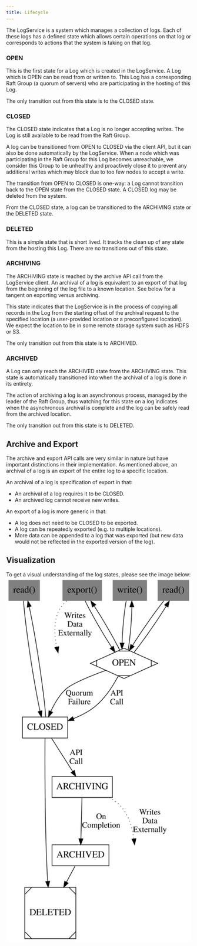 ```yaml
---
title: Lifecycle
---
```

<!---
  Licensed under the Apache License, Version 2.0 (the "License");
  you may not use this file except in compliance with the License.
  You may obtain a copy of the License at

   http://www.apache.org/licenses/LICENSE-2.0

  Unless required by applicable law or agreed to in writing, software
  distributed under the License is distributed on an "AS IS" BASIS,
  WITHOUT WARRANTIES OR CONDITIONS OF ANY KIND, either express or implied.
  See the License for the specific language governing permissions and
  limitations under the License. See accompanying LICENSE file.
-->

The LogService is a system which manages a collection of logs. Each
of these logs has a defined state which allows certain operations on that
log or corresponds to actions that the system is taking on that log.

### OPEN

This is the first state for a Log which is created in the LogService. A
Log which is OPEN can be read from or written to. This Log has a corresponding
Raft Group (a quorum of servers) who are participating in the hosting of this
Log.

The only transition out from this state is to the CLOSED state.

### CLOSED

The CLOSED state indicates that a Log is no longer accepting writes. The
Log is still available to be read from the Raft Group.

A log can be transitioned from OPEN to CLOSED via the client API, but it
can also be done automatically by the LogService. When a node which was
participating in the Raft Group for this Log becomes unreachable, we consider
this Group to be unhealthy and proactively close it to prevent any additional
writes which may block due to too few nodes to accept a write.

The transition from OPEN to CLOSED is one-way: a Log cannot transition back
to the OPEN state from the CLOSED state. A CLOSED log may be deleted from the
system.

From the CLOSED state, a log can be transitioned to the ARCHIVING state or the DELETED
state.

### DELETED

This is a simple state that is short lived. It tracks the clean up
of any state from the hosting this Log. There are no transitions out
of this state.

### ARCHIVING

The ARCHIVING state is reached by the archive API call from
the LogService client. An archival of a log is equivalent to an export
of that log from the beginning of the log file to a known location. See
below for a tangent on exporting versus archiving.

This state indicates that the LogService is in the process of copying all
records in the Log from the starting offset of the archival request to the
specified location (a user-provided location or a preconfigured location).
We expect the location to be in some remote storage system such as HDFS or S3.

The only transition out from this state is to ARCHIVED.

### ARCHIVED

A Log can only reach the ARCHIVED state from the ARCHIVING state. This state
is automatically transitioned into when the archival of a log is done in
its entirety.

The action of archiving a log is an asynchronous process, managed by the leader
of the Raft Group, thus watching for this state on a log indicates when the
asynchronous archival is complete and the log can be safely read from the
archived location.

The only transition out from this state is to DELETED.

## Archive and Export

The archive and export API calls are very similar in nature but have
important distinctions in their implementation. As mentioned above,
an archival of a log is an export of the entire log to a specific location.

An archival of a log is specification of export in that:

* An archival of a log requires it to be CLOSED.
* An archived log cannot receive new writes.

An export of a log is more generic in that:

* A log does not need to be CLOSED to be exported.
* A log can be repeatedly exported (e.g. to multiple locations).
* More data can be appended to a log that was exported (but new data would not be reflected in the exported version of the log).

## Visualization

To get a visual understanding of the log states, please see the image below:
![Graphviz view of the logstates](lifecycle.svg)
